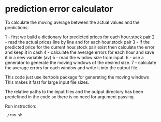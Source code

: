 # prediction error calculator 

To calculate the moving average between the actual values and the predictions:

1 - first we build  a dictionary for predicted prices for each hour.stock pair
2 - read the actual prices line by line and for each hour.stock pair 
3 - if the predicted price for the current hour.stock pair exist then calculate the error and keep it in cash 
4 - calculate the average errors for each hour and save it in a new variable (av)
5 - read the window size from input.
6 - use a generator to generate the moving windows of the desired size.
7 - calculate the average errors for each window and write it into the output file.

This code just use itertools package for generating the moving windows
This makes it fast for large input file sizes.

The relative paths to the input files and the output directory has been 
predefined in the code so there is no need for argument passing. 

Run instruction:

`./run.sh` 
